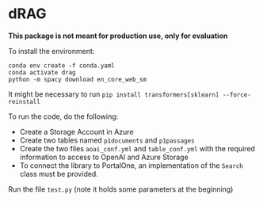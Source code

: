 # dRAG
**This package is not meant for production use, only for evaluation**

To install the environment:

```
conda env create -f conda.yaml
conda activate drag
python -m spacy download en_core_web_sm
```

It might be necessary to run 
`pip install transformers[sklearn] --force-reinstall`

To run the code, do the following:

- Create a Storage Account in Azure
- Create two tables named `p1documents` and `p1passages`
- Create the two files `aoai_conf.yml` and `table_conf.yml` with the required information to access to OpenAI and Azure Storage
- To connect the library to PortalOne, an implementation of the `Search` class must be provided.

Run the file `test.py` (note it holds some parameters at the beginning)

